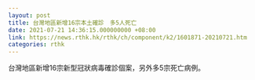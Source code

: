 ```yaml
---
layout: post
title: 台灣地區新增16宗本土確診　多5人死亡
date: 2021-07-21 14:36:15.000000000 +08:00
link: https://news.rthk.hk/rthk/ch/component/k2/1601871-20210721.htm
categories: rthk
---
```


台灣地區新增16宗新型冠狀病毒確診個案，另外多5宗死亡病例。
